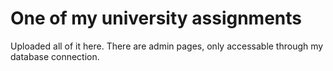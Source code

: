 # One of my university assignments

Uploaded all of it here.
There are admin pages, only accessable through my database connection.
